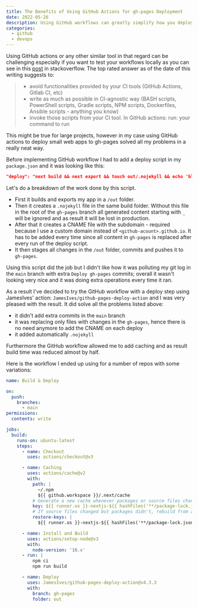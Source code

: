```yaml
---
title: The Benefits of Using GitHub Actions for gh-pages Deployment
date: 2022-05-26
description: Using GitHub workflows can greatly simplify how you deploy your web apps to gh-pages. With the use of actions from the marketplace it also reduces the work one might have to do.
categories:
  - github
  - devops
---
```


Using GitHub actions or any other similar tool in that regard can be challenging especially if you want to test your workflows locally as you can see in this [post](https://stackoverflow.com/questions/59241249/how-to-run-github-actions-workflows-locally) in stackoverflow. The top rated answer as of the date of this writing suggests to:

> - avoid functionalities provided by your CI tools (GitHub Actions, Gitlab CI, etc)
> - write as much as possible in CI-agnostic way (BASH scripts, PowerShell scripts, Gradle scripts, NPM scripts, Dockerfiles, Ansible scripts - anything you know)
> - invoke those scripts from your CI tool. In GitHub actions: run: your command to run

This might be true for large projects, however in my case using GitHub actions to deploy small web apps to gh-pages solved all my problems in a really neat way.

Before implementing GitHub workflow I had to add a deploy script in my `package.json` and it was looking like this:

```json
"deploy": "next build && next export && touch out/.nojekyll && echo 'blog.radi.pro' > out/CNAME && git add out/ && git commit -m \"Deploy gh-pages\" && git subtree push --prefix out origin gh-pages"
```

Let's do a breakdown of the work done by this script.

- First it builds and exports my app in a `/out` folder.
- Then it creates a `.nojekyll` file in the same build folder. Without this file in the root of the `gh-pages` branch all generated content starting with `_` will be ignored and as result it will be lost in production.
- After that it creates a CNAME file with the subdomain - required because I use a custom domain instead of `<github-acount>.github.io`. It has to be added every time since all content in `gh-pages` is replaced after every run of the deploy script.
- It then stages all changes in the `/out` folder, commits and pushes it to `gh-pages`.

Using this script did the job but I didn't like how it was polluting my git log in the `main` branch with extra `Deploy gh-pages` commits; overall it wasn't looking very nice and it was doing extra operations every time it ran.

As a result I've decided to try the GitHub workflow with a deploy step using JamesIves' action: `JamesIves/github-pages-deploy-action` and I was very pleased with the result. It did solve all the problems listed above:

- it didn't add extra commits in the `main` branch
- it was replacing only files with changes in the `gh-pages`, hence there is no need anymore to add the CNAME on each deploy
- it added automatically `.nojekyll`

Furthermore the GitHub workflow allowed me to add caching and as result build time was reduced almost by half.

Here is the workflow I ended up using for a number of repos with some variations:

```yml
name: Build & Deploy

on:
  push:
    branches:
      - main
permissions:
  contents: write

jobs:
  build:
    runs-on: ubuntu-latest
    steps:
      - name: Checkout
        uses: actions/checkout@v3

      - name: Caching
        uses: actions/cache@v2
        with:
          path: |
            ~/.npm
            ${{ github.workspace }}/.next/cache
          # Generate a new cache whenever packages or source files change.
          key: ${{ runner.os }}-nextjs-${{ hashFiles('**/package-lock.json') }}-${{ hashFiles('**.[jt]s', '**.[jt]sx') }}
          # If source files changed but packages didn't, rebuild from a prior cache.
          restore-keys: |
            ${{ runner.os }}-nextjs-${{ hashFiles('**/package-lock.json') }}-

      - name: Install and Build
        uses: actions/setup-node@v3
        with:
          node-version: '16.x'
      - run: |
          npm ci
          npm run build

      - name: Deploy
        uses: JamesIves/github-pages-deploy-action@v4.3.3
        with:
          branch: gh-pages
          folder: out
```
